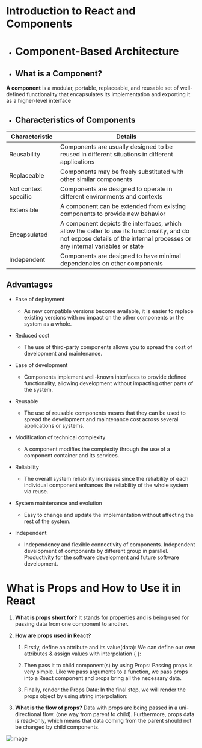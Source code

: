 # Introduction to React and Components

* # Component-Based Architecture
* ## What is a Component?
**A component** is a modular, portable, replaceable, and reusable set of well-defined functionality that encapsulates its implementation and exporting it as a higher-level interface

* ## Characteristics of Components

| Characteristic | Details |
| -------------- | ------- |
| Reusability | Components are usually designed to be reused in different situations in different applications |
| Replaceable | Components may be freely substituted with other similar components |
| Not context specific |Components are designed to operate in different environments and contexts |
| Extensible | A component can be extended from existing components to provide new behavior |
| Encapsulated | A component depicts the interfaces, which allow the caller to use its functionality, and do not expose details of the internal processes or any internal variables or state |
| Independent | Components are designed to have minimal dependencies on other components |



## Advantages

- Ease of deployment

  - As new compatible versions become available, it is easier to replace existing versions with no impact on the other components or the system as a whole.

- Reduced cost

  - The use of third-party components allows you to spread the cost of development and maintenance.

- Ease of development

  - Components implement well-known interfaces to provide defined functionality, allowing development without impacting other parts of the system.

- Reusable

  - The use of reusable components means that they can be used to spread the development and maintenance cost across several applications or systems.

- Modification of technical complexity

  - A component modifies the complexity through the use of a component container and its services.

- Reliability

  - The overall system reliability increases since the reliability of each individual component enhances the reliability of the whole system via reuse.

- System maintenance and evolution

  - Easy to change and update the implementation without affecting the rest of the system.

- Independent
  - Independency and flexible connectivity of components. Independent development of components by different group in parallel. Productivity for the software development and future software development.




# What is Props and How to Use it in React

1. **What is props short for?**
It stands for properties and is being used for passing data from one component to another.

2. **How are props used in React?**
   1. Firstly, define an attribute and its value(data): We can define our own attributes & assign values with interpolation { }:

   2. Then pass it to child component(s) by using Props: Passing props is very simple. Like we pass arguments to a function, we pass props into a React component and props bring all the necessary data.

   3. Finally, render the Props Data: In the final step, we will render the props object by using string interpolation:

3. **What is the flow of props?**
Data with props are being passed in a uni-directional flow. (one way from parent to child).
Furthermore, props data is read-only, which means that data coming from the parent should not be changed by child components.

![image](https://www.techdiagonal.com/wp-content/uploads/2019/09/react-props-blog-image-design-2.jpg)




